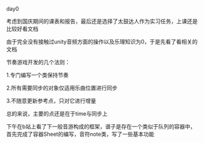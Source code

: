 day0

考虑到国庆期间的课表和报告，最后还是选择了太鼓达人作为实习任务，上课还是比较好看文档

由于完全没有接触过unity音频方面的操作以及乐理知识为0，于是先看了看相关的文档

节奏游戏开发的几个法则：

1.专门编写一个类保持节奏

2.所有需要同步的对象仅适用乐曲位置进行同步

3.不随意更新参考点，只对它进行增量

总的来说，主要的点还是在于time与同步上

下午在b站上看了下一般音游构成的框架，谱子是存在一个类似于队列的容器中，首先完成了容器Sheet的编写，音符note类，写了一些基本功能